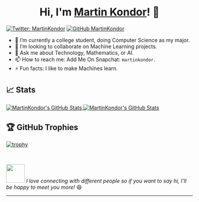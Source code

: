 <h1 align="center">
  Hi, I'm <a href="https://martinkondor.github.io" title="My website">Martin Kondor</a>! 👋
</h1>

[![Twitter: MartinKondor](https://img.shields.io/twitter/follow/MartinKondor?style=social)](https://twitter.com/MartinKondor)
[![GitHub MartinKondor](https://img.shields.io/github/followers/MartinKondor?label=follow&style=social)](https://github.com/MartinKondor)

* 🏫 I’m currently a college student, doing Computer Science as my major.
* 👯 I’m looking to collaborate on Machine Learning projects.
* 💬 Ask me about Technology, Mathematics, or AI.
* 📫 How to reach me: Add Me On Snapchat: `martinkondor`.
* ⚡ Fun facts: I like to make Machines learn.

## 📈 Stats

<a href="https://github.com/MartinKondor/MartinKondor">
  <img align="center" src="https://github-readme-stats.vercel.app/api/top-langs/?username=MartinKondor&hide=css,html&title_color=6aa6f8&text_color=8a919a&icon_color=6aa6f8&bg_color=0e1116" alt="MartinKondor's GitHub Stats" />
</a>

<a href="https://github.com/MartinKondor/MartinKondor">
  <img align="center" src="https://github-readme-stats.vercel.app/api?username=MartinKondor&show_icons=true&line_height=27&count_private=true&title_color=6aa6f8&text_color=8a919a&icon_color=6aa6f8&bg_color=0e1116" alt="MartinKondor's GitHub Stats" />
</a>


## 🏆 GitHub Trophies

[![trophy](https://github-profile-trophy.vercel.app/?username=MartinKondor&theme=darkhub&column=7)](https://github.com/ryo-ma/github-profile-trophy)


<br>

<img src="https://media.giphy.com/media/LnQjpWaON8nhr21vNW/giphy.gif" width="50"> _I love connecting with different people so if you want to say hi, I'll be happy to meet you more!_ 😄

---

<!--
**MartinKondor/MartinKondor** is a ✨ _special_ ✨ repository because its `README.md` (this file) appears on your GitHub profile.

Here are some ideas to get you started:

- 🔭 I’m currently working on ...
- 🌱 I’m currently learning ...
- 👯 I’m looking to collaborate on ...
- 🤔 I’m looking for help with ...
- 💬 Ask me about ...
- 📫 How to reach me: ...
- 😄 Pronouns: ...
- ⚡ Fun fact: ...
-->
